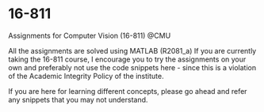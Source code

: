 # 16-811
Assignments for Computer Vision (16-811) @CMU

All the assignments are solved using MATLAB (R2081_a) If you are currently taking the 16-811 course, I encourage you to try the assignments on your own and preferably not use the code snippets here - since this is a violation of the Academic Integrity Policy of the institute.  

If you are here for learning different concepts, please go ahead and refer any snippets that you may not understand.
